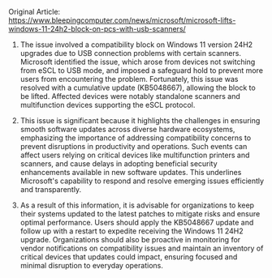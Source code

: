 Original Article: https://www.bleepingcomputer.com/news/microsoft/microsoft-lifts-windows-11-24h2-block-on-pcs-with-usb-scanners/

1) The issue involved a compatibility block on Windows 11 version 24H2 upgrades due to USB connection problems with certain scanners. Microsoft identified the issue, which arose from devices not switching from eSCL to USB mode, and imposed a safeguard hold to prevent more users from encountering the problem. Fortunately, this issue was resolved with a cumulative update (KB5048667), allowing the block to be lifted. Affected devices were notably standalone scanners and multifunction devices supporting the eSCL protocol.

2) This issue is significant because it highlights the challenges in ensuring smooth software updates across diverse hardware ecosystems, emphasizing the importance of addressing compatibility concerns to prevent disruptions in productivity and operations. Such events can affect users relying on critical devices like multifunction printers and scanners, and cause delays in adopting beneficial security enhancements available in new software updates. This underlines Microsoft's capability to respond and resolve emerging issues efficiently and transparently.

3) As a result of this information, it is advisable for organizations to keep their systems updated to the latest patches to mitigate risks and ensure optimal performance. Users should apply the KB5048667 update and follow up with a restart to expedite receiving the Windows 11 24H2 upgrade. Organizations should also be proactive in monitoring for vendor notifications on compatibility issues and maintain an inventory of critical devices that updates could impact, ensuring focused and minimal disruption to everyday operations.